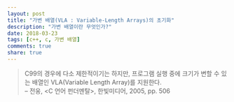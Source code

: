```yaml
---
layout: post
title: "가변 배열(VLA : Variable-Length Arrays)의 초기화"
description: "가변 배열이란 무엇인가?"
date: 2018-03-23
tags: [c++, c, 가변 배열]
comments: true
share: true
---
```


> C99의 경우에 다소 제한적이기는 하지만, 프로그램 실행 중에 크기가 변할 수 있는 배열인
VLA(Variable Length Array)를 지원한다.\
– 전웅, <C 언어 펀더멘탈>, 한빛미디어, 2005, pp. 506


